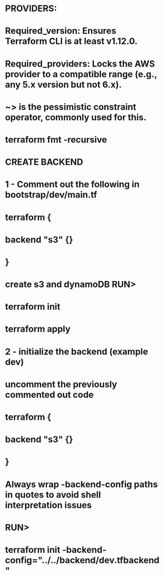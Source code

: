<!-- "bootstrap" defines the S3 backend bucket and DynamoDB lock table

Is run once per environment

Can be used in CI/CD or manually to provision backend infrastructure -->

<!-- Why not include the backend in envs/dev, staging or prod?
Because Terraform can't manage the backend it’s using — 
if the backend resources are managed by the same configuration using that backend, 
we get a circular dependency. -->

# PROVIDERS:
# Required_version: Ensures Terraform CLI is at least v1.12.0.
# Required_providers: Locks the AWS provider to a compatible range (e.g., any 5.x version but not 6.x).
# ~> is the pessimistic constraint operator, commonly used for this.

# terraform fmt -recursive


# CREATE BACKEND

# 1 - Comment out the following in bootstrap/dev/main.tf

# terraform {
#   backend "s3" {}
# }

# create s3 and dynamoDB RUN>
# terraform init
# terraform apply

# 2 - initialize the backend (example dev)

# uncomment the previously commented out code

# terraform {
#   backend "s3" {}
# }


# Always wrap -backend-config paths in quotes to avoid shell interpretation issues

# RUN>

# terraform init -backend-config="../../backend/dev.tfbackend"
